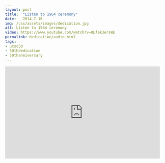 ```yaml
---
layout: post
title:  "Listen to 1964 ceremony"
date:   2014-7-16
img: /css/assets/images/dedication.jpg
alt: Listen to 1964 ceremony
video: https://www.youtube.com/watch?v=0LfakJersWE
permalink: dedication/audio.html
tags: 
- ucsc50
- 50thdedication
- 50thanniversary
---
```



<iframe width="100%" height="300" frameborder="no" scrolling="no" src="https://w.soundcloud.com/player/?url=https%3A//api.soundcloud.com/tracks/145187093&amp;auto_play=false&amp;hide_related=false&amp;visual=true"></iframe>
